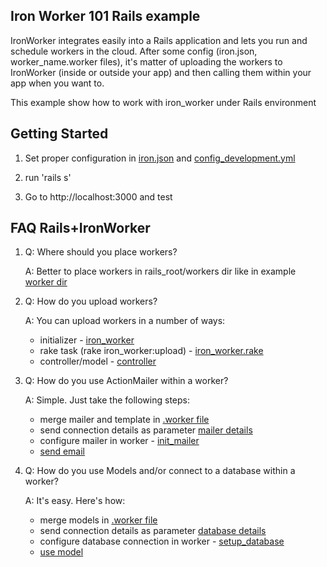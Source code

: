 ## Iron Worker 101 Rails example
IronWorker integrates easily into a Rails application and lets you run and schedule workers in the cloud. After some config (iron.json, worker_name.worker files), it's matter of uploading the workers to IronWorker (inside or outside your app) and then calling them within your app when you want to.

This example show how to work with iron_worker under Rails environment

## Getting Started

1. Set proper configuration in [iron.json](https://github.com/iron-io/iron_worker_rails_example/blob/master/iron.json) and [config_development.yml](https://github.com/iron-io/iron_worker_rails_example/blob/master/config_development.yml)

2. run 'rails s'

3. Go to http://localhost:3000 and test

## FAQ Rails+IronWorker
1.  Q: Where should you place workers?

    A: Better to place workers in rails_root/workers dir like in example [worker dir](https://github.com/iron-io/iron_worker_rails_example/tree/master/workers)

2.  Q: How do you upload workers?

    A: You can upload workers in a number of ways:
    *    initializer - [iron_worker](https://github.com/iron-io/iron_worker_rails_example/blob/master/config/initializers/iron_worker.rb#L4)
    *    rake task (rake iron_worker:upload) - [iron_worker.rake](https://github.com/iron-io/iron_worker_rails_example/blob/master/lib/tasks/iron_worker.rake)
    *    controller/model - [controller](https://github.com/iron-io/iron_worker_rails_example/blob/master/app/controllers/codes_controller.rb#L8)

3.  Q: How do you use ActionMailer within a worker?

    A: Simple. Just take the following steps:
    *    merge mailer and template in [.worker file](https://github.com/iron-io/iron_worker_rails_example/blob/master/workers/simple_mailer_worker.worker)
    *    send connection details as parameter [mailer details](https://github.com/iron-io/iron_worker_rails_example/blob/master/app/controllers/custom_examples_controller.rb#L6)
    *    configure mailer in worker - [init_mailer](https://github.com/iron-io/iron_worker_rails_example/blob/master/workers/simple_mailer_worker.rb#L7)
    *    [send email](https://github.com/iron-io/iron_worker_rails_example/blob/master/workers/simple_mailer_worker.rb#L29)

4.  Q: How do you use Models and/or connect to a database within a worker?

    A: It's easy. Here's how:
    *    merge models in [.worker file](https://github.com/iron-io/iron_worker_rails_example/blob/master/workers/simple_mailer_worker.worker)
    *    send connection details as parameter [database details](https://github.com/iron-io/iron_worker_rails_example/blob/master/app/controllers/custom_examples_controller.rb#L6)
    *    configure database connection in worker - [setup_database](https://github.com/iron-io/iron_worker_rails_example/blob/master/workers/simple_mailer_worker.rb#L16)
    *    [use model](https://github.com/iron-io/iron_worker_rails_example/blob/master/workers/simple_mailer_worker.rb#L29)
